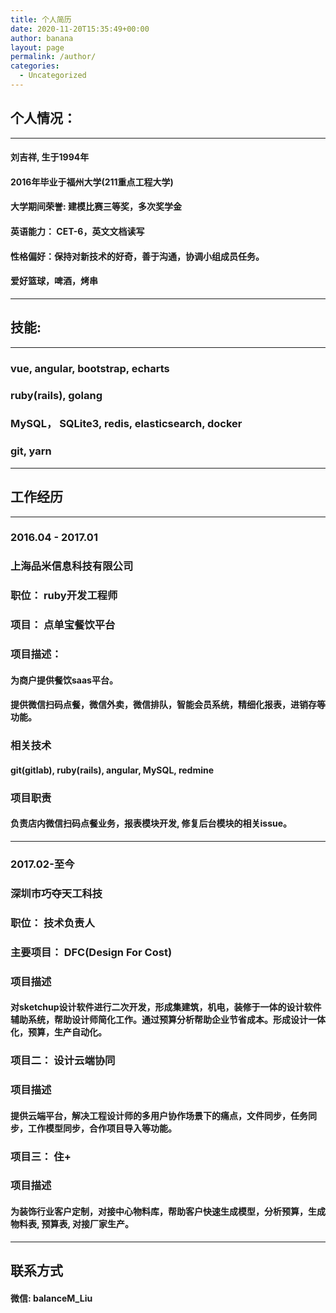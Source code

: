 ```yaml
---
title: 个人简历
date: 2020-11-20T15:35:49+00:00
author: banana
layout: page
permalink: /author/
categories:
  - Uncategorized
---
```

## 个人情况：
-----------------------------------------------------
#### 刘吉祥, 生于1994年
#### 2016年毕业于福州大学(211重点工程大学)
#### 大学期间荣誉: 建模比赛三等奖，多次奖学金
#### 英语能力：    CET-6，英文文档读写
#### 性格偏好：保持对新技术的好奇，善于沟通，协调小组成员任务。
#### 爱好篮球，啤酒，烤串
-----------------------------------------------------

## 技能: 
-----------------------------------------------------
### vue, angular, bootstrap, echarts
### ruby(rails), golang
### MySQL， SQLite3, redis, elasticsearch, docker
### git, yarn

-----------------------------------------------------
##  工作经历
-----------------------------------------------------
### 2016.04 - 2017.01
### 上海品米信息科技有限公司
### 职位： ruby开发工程师
### 项目： 点单宝餐饮平台
### 项目描述： 
#### 为商户提供餐饮saas平台。
#### 提供微信扫码点餐，微信外卖，微信排队，智能会员系统，精细化报表，进销存等功能。
### 相关技术
#### git(gitlab), ruby(rails), angular, MySQL, redmine
### 项目职责
#### 负责店内微信扫码点餐业务，报表模块开发, 修复后台模块的相关issue。

-----------------------------------------------------
### 2017.02-至今
### 深圳市巧夺天工科技
### 职位： 技术负责人
### 主要项目： DFC(Design For Cost)
### 项目描述
#### 对sketchup设计软件进行二次开发，形成集建筑，机电，装修于一体的设计软件辅助系统，帮助设计师简化工作。通过预算分析帮助企业节省成本。形成设计一体化，预算，生产自动化。
### 项目二： 设计云端协同
### 项目描述
#### 提供云端平台，解决工程设计师的多用户协作场景下的痛点，文件同步，任务同步，工作模型同步，合作项目导入等功能。
### 项目三： 住+
### 项目描述
#### 为装饰行业客户定制，对接中心物料库，帮助客户快速生成模型，分析预算，生成物料表, 预算表, 对接厂家生产。

-----------------------------------------------------

## 联系方式 
#### 微信: balanceM_Liu




